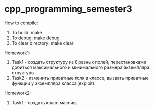 # cpp_programming_semester3

How to compile:

1. To build: make
2. To debug: make debug
3. To clear directory: make clear

 Homework1:
 1. Task1 - создать структуру из 8 разных полей, перестановками добиться максимального и минимального размера экземпляра структуры.
 2. Task2 - изменить приватные поля в классе, вызвать приватные функции у экземпляра класса (exploit).

 Homework2:
 1. Task1 - создать класс массива